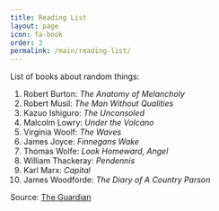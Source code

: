 ```yaml
---
title: Reading List
layout: page
icon: fa-book
order: 3
permalink: /main/reading-list/
---
```

List of books about random things:

1. Robert Burton: *The Anatomy of Melancholy*
2. Robert Musil: *The Man Without Qualities*
3. Kazuo Ishiguro: *The Unconsoled*
4. Malcolm Lowry: *Under the Volcano*
5. Virginia Woolf: *The Waves*
6. James Joyce: *Finnegans Wake*
7. Thomas Wolfe: *Look Homeward, Angel*
8. William Thackeray: *Pendennis*
9. Karl Marx: *Capital*
10. James Woodforde: *The Diary of A Country Parson*

Source: [The Guardian](https://www.theguardian.com/books/booksblog/2011/jan/04/best-boring-books)